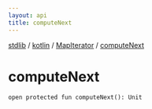 ```yaml
---
layout: api
title: computeNext
---
```

[stdlib](../../index.md) / [kotlin](../index.md) / [MapIterator](index.md) / [computeNext](computeNext.md)

# computeNext

```
open protected fun computeNext(): Unit
```
